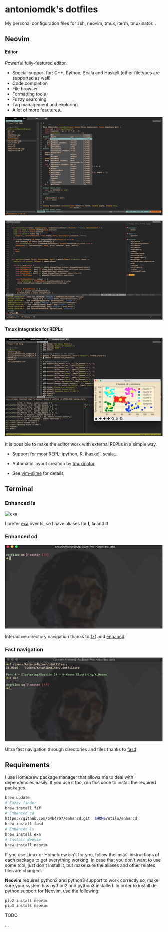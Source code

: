 # antoniomdk's dotfiles

My personal configuration files for zsh, neovim, tmux, iterm, tmuxinator...

## Neovim

#### Editor

Powerful fully-featured editor.

* Special support for: C++, Python, Scala and Haskell (other filetypes are supported as well)
* Code completion
* File browser
* Formatting tools
* Fuzzy searching
* Tag management and exploring
* A lot of more feautures...

![vim1](assets/screenshot_vim1.png)

![vim1](assets/screenshot_vim3.png)

#### Tmux integration for REPLs

![vim1](assets/screenshot_vim2.png)

It is possible to make the editor work with external REPLs in a simple way.

- Support for most REPL: ipython, R, ihaskell, scala...

- Automatic layout creation by [tmuxinator](https://github.com/tmuxinator/tmuxinator)

- See [vim-slime](https://github.com/jpalardy/vim-slime) for details

  

## Terminal

### Enhanced ls

![exa](assets/enhanced_ls.gif)

I prefer [exa](https://github.com/ogham/exa) over ls, so I have aliases for **l, la** and **ll**



### Enhanced cd

![exa](assets/enhanced_cd.gif)

Interactive directory navigation thanks to [fzf](https://github.com/junegunn/fzf) and [enhancd](https://github.com/b4b4r07/enhancd)



### Fast navigation

![exa](assets/fasd.gif)

Ultra fast navigation through directories and files thanks to [fasd](https://github.com/clvv/fasd)



## Requirements

I use Homebrew package manager that allows me to deal with dependencies easily. If you use it too, run this code to install the required packages.

```bash
brew update
# Fuzzy finder
brew install fzf
# Enhanced cd
https://github.com/b4b4r07/enhancd.git  $HOME/utils/enhancd
brew install fasd
# Enhanced ls
brew install exa
# Install Neovim
brew install neovim
```

If you use Linux or Homebrew isn't for you, follow the install instructions of each package  to get everything working. In case that you don't want to use some tool, just don't install it, but make sure the aliases and other related files are changed.

**Neovim** requires python2 and python3 support to work correctly so, make sure your system has python2 and python3 installed. In order to install de python support for Neovim, use the following:

```bash
pip2 install neovim
pip3 install neovim
```

 TODO

...